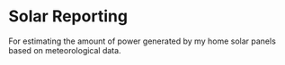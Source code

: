 # Solar Reporting
For estimating the amount of power generated by my home solar panels based on
meteorological data.